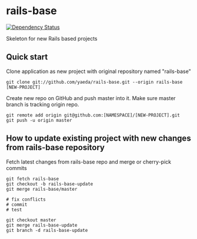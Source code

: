 rails-base
====================
[![Dependency Status](https://gemnasium.com/yaeda/rails-base.svg)](https://gemnasium.com/yaeda/rails-base)

Skeleton for new Rails based projects

Quick start
--------------------
Clone application as new project with original repository named "rails-base"
```
git clone git://github.com/yaeda/rails-base.git --origin rails-base [NEW-PROJECT]
```

Create new repo on GitHub and push master into it. Make sure master branch is tracking origin repo.
```
git remote add origin git@github.com:[NAMESPACE]/[NEW-PROJECT].git
git push -u origin master
```

How to update existing project with new changes from rails-base repository
--------------------
Fetch latest changes from rails-base repo and merge or cherry-pick commits
```
git fetch rails-base
git checkout -b rails-base-update
git merge rails-base/master

# fix conflicts
# commit
# test

git checkout master
git merge rails-base-update
git branch -d rails-base-update
```
